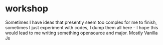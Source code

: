 # workshop
Sometimes I have ideas that presently seem too complex for me to finish, sometimes I just experiment with codes, I dump them all here - I hope this would lead to me writing something opensource and major. Mostly Vanilla Js
